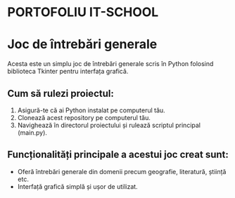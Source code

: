 # PORTOFOLIU IT-SCHOOL 
# Joc de întrebări generale
Acesta este un simplu joc de întrebări generale scris în Python folosind biblioteca Tkinter pentru interfața grafică.

## Cum să rulezi proiectul:

1. Asigură-te că ai Python instalat pe computerul tău.
2. Clonează acest repository pe computerul tău.
3. Navighează în directorul proiectului și rulează scriptul principal (main.py).

## Funcționalități principale a acestui joc creat sunt:
- Oferă întrebări generale din domenii precum geografie, literatură, știință etc.
- Interfață grafică simplă și ușor de utilizat.


